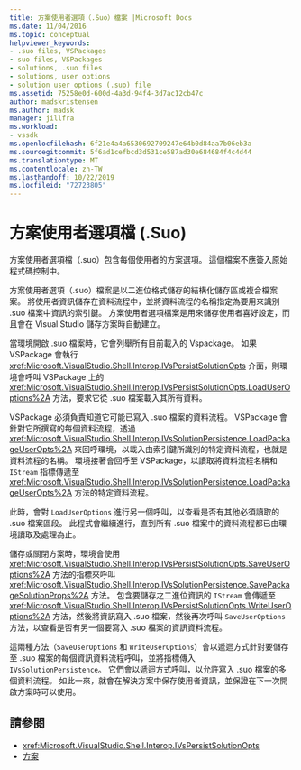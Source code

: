 ```yaml
---
title: 方案使用者選項（.Suo）檔案 |Microsoft Docs
ms.date: 11/04/2016
ms.topic: conceptual
helpviewer_keywords:
- .suo files, VSPackages
- suo files, VSPackages
- solutions, .suo files
- solutions, user options
- solution user options (.suo) file
ms.assetid: 75258e0d-600d-4a3d-94f4-3d7ac12cb47c
author: madskristensen
ms.author: madsk
manager: jillfra
ms.workload:
- vssdk
ms.openlocfilehash: 6f21e4a4a6530692709247e64b0d84aa7b06eb3a
ms.sourcegitcommit: 5f6ad1cefbcd3d531ce587ad30e684684f4c4d44
ms.translationtype: MT
ms.contentlocale: zh-TW
ms.lasthandoff: 10/22/2019
ms.locfileid: "72723805"
---
```

# <a name="solution-user-options-suo-file"></a>方案使用者選項檔 (.Suo)
方案使用者選項檔（.suo）包含每個使用者的方案選項。 這個檔案不應簽入原始程式碼控制中。

 方案使用者選項（.suo）檔案是以二進位格式儲存的結構化儲存區或複合檔案案。 將使用者資訊儲存在資料流程中，並將資料流程的名稱指定為要用來識別 .suo 檔案中資訊的索引鍵。 方案使用者選項檔案是用來儲存使用者喜好設定，而且會在 Visual Studio 儲存方案時自動建立。

 當環境開啟 .suo 檔案時，它會列舉所有目前載入的 Vspackage。 如果 VSPackage 會執行 <xref:Microsoft.VisualStudio.Shell.Interop.IVsPersistSolutionOpts> 介面，則環境會呼叫 VSPackage 上的 <xref:Microsoft.VisualStudio.Shell.Interop.IVsPersistSolutionOpts.LoadUserOptions%2A> 方法，要求它從 .suo 檔案載入其所有資料。

 VSPackage 必須負責知道它可能已寫入 .suo 檔案的資料流程。 VSPackage 會針對它所撰寫的每個資料流程，透過 <xref:Microsoft.VisualStudio.Shell.Interop.IVsSolutionPersistence.LoadPackageUserOpts%2A> 來回呼環境，以載入由索引鍵所識別的特定資料流程，也就是資料流程的名稱。 環境接著會回呼至 VSPackage，以讀取將資料流程名稱和 `IStream` 指標傳遞至 <xref:Microsoft.VisualStudio.Shell.Interop.IVsSolutionPersistence.LoadPackageUserOpts%2A> 方法的特定資料流程。

 此時，會對 `LoadUserOptions` 進行另一個呼叫，以查看是否有其他必須讀取的 .suo 檔案區段。 此程式會繼續進行，直到所有 .suo 檔案中的資料流程都已由環境讀取及處理為止。

 儲存或關閉方案時，環境會使用 <xref:Microsoft.VisualStudio.Shell.Interop.IVsPersistSolutionOpts.SaveUserOptions%2A> 方法的指標來呼叫 <xref:Microsoft.VisualStudio.Shell.Interop.IVsSolutionPersistence.SavePackageSolutionProps%2A> 方法。 包含要儲存之二進位資訊的 `IStream` 會傳遞至 <xref:Microsoft.VisualStudio.Shell.Interop.IVsPersistSolutionOpts.WriteUserOptions%2A> 方法，然後將資訊寫入 .suo 檔案，然後再次呼叫 `SaveUserOptions` 方法，以查看是否有另一個要寫入 .suo 檔案的資訊資料流程。

 這兩種方法（`SaveUserOptions` 和 `WriteUserOptions`）會以遞迴方式針對要儲存至 .suo 檔案的每個資訊資料流程呼叫，並將指標傳入 `IVsSolutionPersistence`。 它們會以遞迴方式呼叫，以允許寫入 .suo 檔案的多個資料流程。 如此一來，就會在解決方案中保存使用者資訊，並保證在下一次開啟方案時可以使用。

## <a name="see-also"></a>請參閱
- <xref:Microsoft.VisualStudio.Shell.Interop.IVsPersistSolutionOpts>
- [方案](../../extensibility/internals/solutions-overview.md)